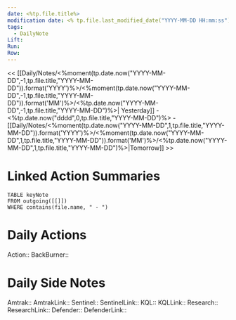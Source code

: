 ```yaml
---
date: <%tp.file.title%>
modification date: <% tp.file.last_modified_date("YYYY-MM-DD HH:mm:ss") %>
tags:
  - DailyNote
Lift: 
Run: 
Row:
---
```

<< [[Daily/Notes/<%moment(tp.date.now("YYYY-MM-DD",-1,tp.file.title,"YYYY-MM-DD")).format('YYYY')%>/<%moment(tp.date.now("YYYY-MM-DD",-1,tp.file.title,"YYYY-MM-DD")).format('MM')%>/<%tp.date.now("YYYY-MM-DD",-1,tp.file.title,"YYYY-MM-DD")%>| Yesterday]] - <%tp.date.now("dddd",0,tp.file.title,"YYYY-MM-DD")%> - [[Daily/Notes/<%moment(tp.date.now("YYYY-MM-DD",1,tp.file.title,"YYYY-MM-DD")).format('YYYY')%>/<%moment(tp.date.now("YYYY-MM-DD",1,tp.file.title,"YYYY-MM-DD")).format('MM')%>/<%tp.date.now("YYYY-MM-DD",1,tp.file.title,"YYYY-MM-DD")%>|Tomorrow]] >>
# Linked Action Summaries
```dataview
TABLE keyNote
FROM outgoing([[]])
WHERE contains(file.name, " - ")
```

# Daily Actions
Action:: 
BackBurner:: 
# Daily Side Notes
Amtrak::
AmtrakLink::
Sentinel::
SentinelLink::
KQL::
KQLLink::
Research::
ResearchLink::
Defender::
DefenderLink::
